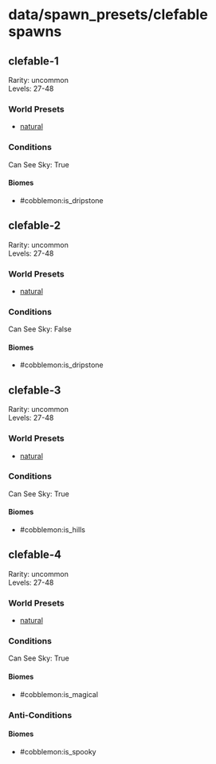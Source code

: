 # data/spawn_presets/clefable spawns  
  
## clefable-1  
Rarity: uncommon  
Levels: 27-48  
  
### World Presets  
* [natural](/data/spawn_data/natural.md)  
  
### Conditions  
Can See Sky: True  
  
#### Biomes  
  * #cobblemon:is_dripstone
  
  
## clefable-2  
Rarity: uncommon  
Levels: 27-48  
  
### World Presets  
* [natural](/data/spawn_data/natural.md)  
  
### Conditions  
Can See Sky: False  
  
#### Biomes  
  * #cobblemon:is_dripstone
  
  
## clefable-3  
Rarity: uncommon  
Levels: 27-48  
  
### World Presets  
* [natural](/data/spawn_data/natural.md)  
  
### Conditions  
Can See Sky: True  
  
#### Biomes  
  * #cobblemon:is_hills
  
  
## clefable-4  
Rarity: uncommon  
Levels: 27-48  
  
### World Presets  
* [natural](/data/spawn_data/natural.md)  
  
### Conditions  
Can See Sky: True  
  
#### Biomes  
  * #cobblemon:is_magical
  
  
### Anti-Conditions  
  
#### Biomes  
  * #cobblemon:is_spooky
  
